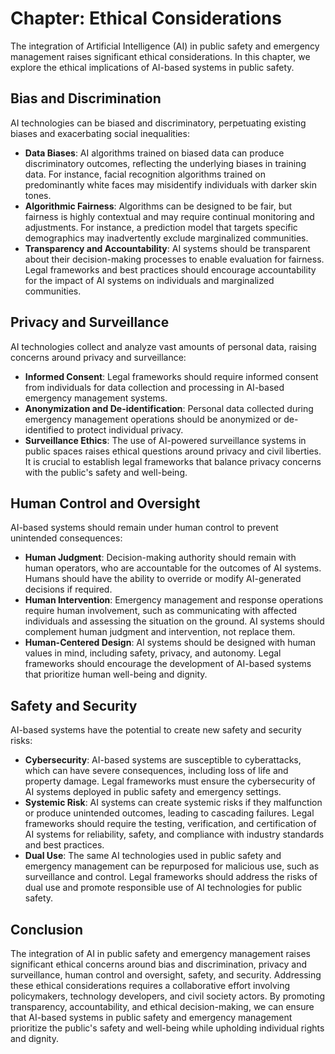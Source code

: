 Chapter: Ethical Considerations
===============================

The integration of Artificial Intelligence (AI) in public safety and emergency management raises significant ethical considerations. In this chapter, we explore the ethical implications of AI-based systems in public safety.

Bias and Discrimination
-----------------------

AI technologies can be biased and discriminatory, perpetuating existing biases and exacerbating social inequalities:

* **Data Biases**: AI algorithms trained on biased data can produce discriminatory outcomes, reflecting the underlying biases in training data. For instance, facial recognition algorithms trained on predominantly white faces may misidentify individuals with darker skin tones.
* **Algorithmic Fairness**: Algorithms can be designed to be fair, but fairness is highly contextual and may require continual monitoring and adjustments. For instance, a prediction model that targets specific demographics may inadvertently exclude marginalized communities.
* **Transparency and Accountability**: AI systems should be transparent about their decision-making processes to enable evaluation for fairness. Legal frameworks and best practices should encourage accountability for the impact of AI systems on individuals and marginalized communities.

Privacy and Surveillance
------------------------

AI technologies collect and analyze vast amounts of personal data, raising concerns around privacy and surveillance:

* **Informed Consent**: Legal frameworks should require informed consent from individuals for data collection and processing in AI-based emergency management systems.
* **Anonymization and De-identification**: Personal data collected during emergency management operations should be anonymized or de-identified to protect individual privacy.
* **Surveillance Ethics**: The use of AI-powered surveillance systems in public spaces raises ethical questions around privacy and civil liberties. It is crucial to establish legal frameworks that balance privacy concerns with the public's safety and well-being.

Human Control and Oversight
---------------------------

AI-based systems should remain under human control to prevent unintended consequences:

* **Human Judgment**: Decision-making authority should remain with human operators, who are accountable for the outcomes of AI systems. Humans should have the ability to override or modify AI-generated decisions if required.
* **Human Intervention**: Emergency management and response operations require human involvement, such as communicating with affected individuals and assessing the situation on the ground. AI systems should complement human judgment and intervention, not replace them.
* **Human-Centered Design**: AI systems should be designed with human values in mind, including safety, privacy, and autonomy. Legal frameworks should encourage the development of AI-based systems that prioritize human well-being and dignity.

Safety and Security
-------------------

AI-based systems have the potential to create new safety and security risks:

* **Cybersecurity**: AI-based systems are susceptible to cyberattacks, which can have severe consequences, including loss of life and property damage. Legal frameworks must ensure the cybersecurity of AI systems deployed in public safety and emergency settings.
* **Systemic Risk**: AI systems can create systemic risks if they malfunction or produce unintended outcomes, leading to cascading failures. Legal frameworks should require the testing, verification, and certification of AI systems for reliability, safety, and compliance with industry standards and best practices.
* **Dual Use**: The same AI technologies used in public safety and emergency management can be repurposed for malicious use, such as surveillance and control. Legal frameworks should address the risks of dual use and promote responsible use of AI technologies for public safety.

Conclusion
----------

The integration of AI in public safety and emergency management raises significant ethical concerns around bias and discrimination, privacy and surveillance, human control and oversight, safety, and security. Addressing these ethical considerations requires a collaborative effort involving policymakers, technology developers, and civil society actors. By promoting transparency, accountability, and ethical decision-making, we can ensure that AI-based systems in public safety and emergency management prioritize the public's safety and well-being while upholding individual rights and dignity.
